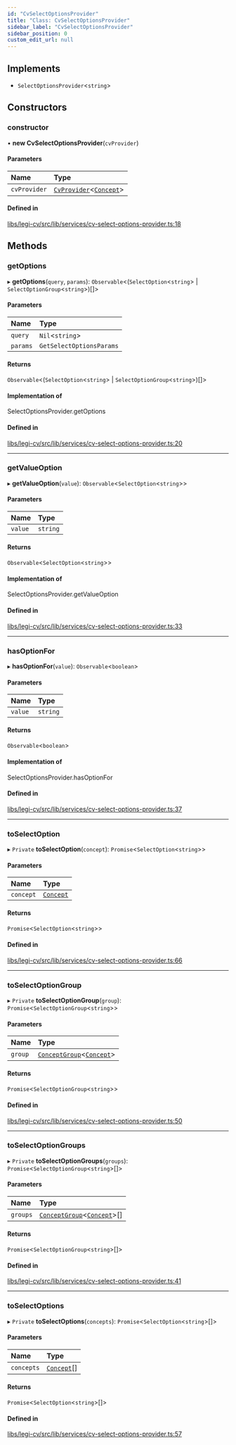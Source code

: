 ```yaml
---
id: "CvSelectOptionsProvider"
title: "Class: CvSelectOptionsProvider"
sidebar_label: "CvSelectOptionsProvider"
sidebar_position: 0
custom_edit_url: null
---
```


## Implements

- `SelectOptionsProvider`<`string`\>

## Constructors

### constructor

• **new CvSelectOptionsProvider**(`cvProvider`)

#### Parameters

| Name | Type |
| :------ | :------ |
| `cvProvider` | [`CvProvider`](../interfaces/CvProvider)<[`Concept`](../interfaces/Concept)\> |

#### Defined in

[libs/legi-cv/src/lib/services/cv-select-options-provider.ts:18](https://github.com/cognizone/ng-cognizone/blob/861cbad/libs/legi-cv/src/lib/services/cv-select-options-provider.ts#L18)

## Methods

### getOptions

▸ **getOptions**(`query`, `params`): `Observable`<(`SelectOption`<`string`\> \| `SelectOptionGroup`<`string`\>)[]\>

#### Parameters

| Name | Type |
| :------ | :------ |
| `query` | `Nil`<`string`\> |
| `params` | `GetSelectOptionsParams` |

#### Returns

`Observable`<(`SelectOption`<`string`\> \| `SelectOptionGroup`<`string`\>)[]\>

#### Implementation of

SelectOptionsProvider.getOptions

#### Defined in

[libs/legi-cv/src/lib/services/cv-select-options-provider.ts:20](https://github.com/cognizone/ng-cognizone/blob/861cbad/libs/legi-cv/src/lib/services/cv-select-options-provider.ts#L20)

___

### getValueOption

▸ **getValueOption**(`value`): `Observable`<`SelectOption`<`string`\>\>

#### Parameters

| Name | Type |
| :------ | :------ |
| `value` | `string` |

#### Returns

`Observable`<`SelectOption`<`string`\>\>

#### Implementation of

SelectOptionsProvider.getValueOption

#### Defined in

[libs/legi-cv/src/lib/services/cv-select-options-provider.ts:33](https://github.com/cognizone/ng-cognizone/blob/861cbad/libs/legi-cv/src/lib/services/cv-select-options-provider.ts#L33)

___

### hasOptionFor

▸ **hasOptionFor**(`value`): `Observable`<`boolean`\>

#### Parameters

| Name | Type |
| :------ | :------ |
| `value` | `string` |

#### Returns

`Observable`<`boolean`\>

#### Implementation of

SelectOptionsProvider.hasOptionFor

#### Defined in

[libs/legi-cv/src/lib/services/cv-select-options-provider.ts:37](https://github.com/cognizone/ng-cognizone/blob/861cbad/libs/legi-cv/src/lib/services/cv-select-options-provider.ts#L37)

___

### toSelectOption

▸ `Private` **toSelectOption**(`concept`): `Promise`<`SelectOption`<`string`\>\>

#### Parameters

| Name | Type |
| :------ | :------ |
| `concept` | [`Concept`](../interfaces/Concept) |

#### Returns

`Promise`<`SelectOption`<`string`\>\>

#### Defined in

[libs/legi-cv/src/lib/services/cv-select-options-provider.ts:66](https://github.com/cognizone/ng-cognizone/blob/861cbad/libs/legi-cv/src/lib/services/cv-select-options-provider.ts#L66)

___

### toSelectOptionGroup

▸ `Private` **toSelectOptionGroup**(`group`): `Promise`<`SelectOptionGroup`<`string`\>\>

#### Parameters

| Name | Type |
| :------ | :------ |
| `group` | [`ConceptGroup`](../interfaces/ConceptGroup)<[`Concept`](../interfaces/Concept)\> |

#### Returns

`Promise`<`SelectOptionGroup`<`string`\>\>

#### Defined in

[libs/legi-cv/src/lib/services/cv-select-options-provider.ts:50](https://github.com/cognizone/ng-cognizone/blob/861cbad/libs/legi-cv/src/lib/services/cv-select-options-provider.ts#L50)

___

### toSelectOptionGroups

▸ `Private` **toSelectOptionGroups**(`groups`): `Promise`<`SelectOptionGroup`<`string`\>[]\>

#### Parameters

| Name | Type |
| :------ | :------ |
| `groups` | [`ConceptGroup`](../interfaces/ConceptGroup)<[`Concept`](../interfaces/Concept)\>[] |

#### Returns

`Promise`<`SelectOptionGroup`<`string`\>[]\>

#### Defined in

[libs/legi-cv/src/lib/services/cv-select-options-provider.ts:41](https://github.com/cognizone/ng-cognizone/blob/861cbad/libs/legi-cv/src/lib/services/cv-select-options-provider.ts#L41)

___

### toSelectOptions

▸ `Private` **toSelectOptions**(`concepts`): `Promise`<`SelectOption`<`string`\>[]\>

#### Parameters

| Name | Type |
| :------ | :------ |
| `concepts` | [`Concept`](../interfaces/Concept)[] |

#### Returns

`Promise`<`SelectOption`<`string`\>[]\>

#### Defined in

[libs/legi-cv/src/lib/services/cv-select-options-provider.ts:57](https://github.com/cognizone/ng-cognizone/blob/861cbad/libs/legi-cv/src/lib/services/cv-select-options-provider.ts#L57)

